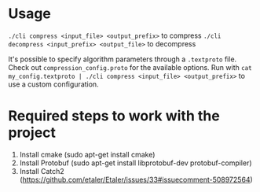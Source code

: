 # Usage

`./cli compress <input_file> <output_prefix>` to compress
`./cli decompress <input_prefix> <output_file>` to decompress

It's possible to specify algorithm parameters through a `.textproto` file.
Check out `compression_config.proto` for the available options.
Run with `cat my_config.textproto | ./cli compress <input_file> <output_prefix>` to use a custom configuration.

# Required steps to work with the project

1. Install cmake (sudo apt-get install cmake)
2. Install Protobuf (sudo apt-get install libprotobuf-dev protobuf-compiler)
3. Install Catch2 (https://github.com/etaler/Etaler/issues/33#issuecomment-508972564)